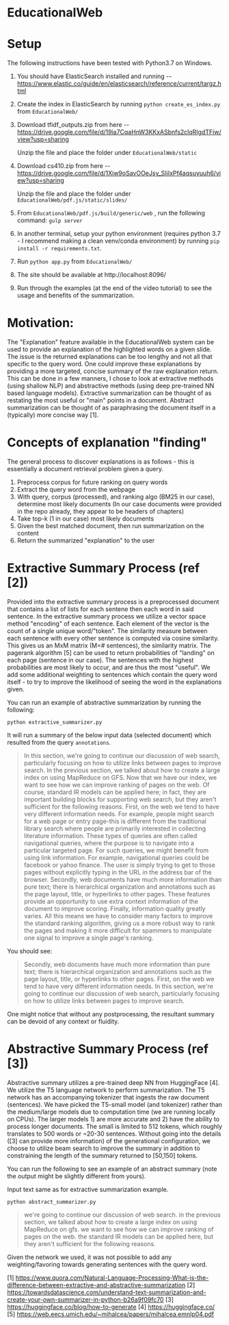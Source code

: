 
# EducationalWeb

# Setup

The following instructions have been tested with Python3.7 on Windows.

1. You should have ElasticSearch installed and running -- https://www.elastic.co/guide/en/elasticsearch/reference/current/targz.html

2. Create the index in ElasticSearch by running `python create_es_index.py` from `EducationalWeb/`

3. Download tfidf_outputs.zip from here -- https://drive.google.com/file/d/19ia7CqaHnW3KKxASbnfs2clqRIgdTFiw/view?usp=sharing
   
   Unzip the file and place the folder under `EducationalWeb/static`

4. Download cs410.zip from here -- https://drive.google.com/file/d/1Xiw9oSavOOeJsy_SIiIxPf4aqsuyuuh6/view?usp=sharing
   
   Unzip the file and place the folder under `EducationalWeb/pdf.js/static/slides/`
   
5. From `EducationalWeb/pdf.js/build/generic/web` , run the following command: `gulp server`

6. In another terminal, setup your python environment (requires python 3.7 - I recommend making a clean venv/conda environment) by running `pip install -r requirements.txt`.

7. Run `python app.py` from `EducationalWeb/`

7. The site should be available at http://localhost:8096/

8. Run through the examples (at the end of the video tutorial) to see the usage and benefits of the summarization.


# Motivation:

The "Explanation" feature available in the EducationalWeb system can be used to provide an explanation of the highlighted words on a given slide. The issue is the returned explanations can be too lengthy and not all that specific to the query word. One could improve these explanations by providing a more targeted, concise summary of the raw explanation return. This can be done in a few manners, I chose to look at extractive methods (using shallow NLP) and abstractive methods (using deep pre-trained NN based language models). Extractive summarization can be thought of as restating the most useful or "main" points in a document. Abstract summarization can be thought of as paraphrasing the document itself in a (typically) more concise way [1].

# Concepts of explanation "finding"
The general process to discover explanations is as follows - this is essentially a document retrieval problem given a query.
1. Preprocess corpus for future ranking on query words
2. Extract the query word from the webpage
3. With query, corpus (processed), and ranking algo (BM25 in our case), determine most likely documents
(In our case documents were provided in the repo already, they appear to be headers of chapters)
4. Take top-k (1 in our case) most likely documents
5. Given the best matched document, then run summarization on the content
6. Return the summarized "explanation" to the user

# Extractive Summary Process (ref [2])
Provided into the extractive summary process is a preprocessed document that contains a list of lists for each sentene then each word in said sentence. In the extractive summary process we utilize a vector space method "encoding" of each sentence. Each element of the vector is the count of a single unique word/"token". The similarity measure between each sentence with every other sentence is computed via cosine similarity. This gives us an MxM matrix (M=# sentences), the similarity matrix. The pagerank algorithm [5] can be used to return probabilities of "landing" on each page (sentence in our case). The sentences with the highest probabilities are most likely to occur, and are thus the most "useful". We add some additional weighting to sentences which contain the query word itself - to try to improve the likelihood of seeing the word in the explanations given.


You can run an example of abstractive summarization by running the following:

`python extractive_summarizer.py`

It will run a summary of the below input data (selected document) which resulted from the query `annotations`.


> In this section, we're going to continue our discussion of web search, particularly focusing on how to utilize links between pages to improve search. In the previous section, we talked about how to create a large index on using MapReduce on GFS. Now that we have our index, we want to see how we can improve ranking of pages on the web. Of course, standard IR models can be applied here; in fact, they are important building blocks for supporting web search, but they aren't sufficient for the following reasons. First, on the web we tend to have very different information needs. For example, people might search for a web page or entry page-this is different from the traditional library search where people are primarily interested in collecting literature information. These types of queries are often called navigational queries, where the purpose is to navigate into a particular targeted page. For such queries, we might benefit from using link information. For example, navigational queries could be facebook or yahoo finance. The user is simply trying to get to those pages without explicitly typing in the URL in the address bar of the browser. Secondly, web documents have much more information than pure text; there is hierarchical organization and annotations such as the page layout, title, or hyperlinks to other pages. These features provide an opportunity to use extra context information of the document to improve scoring. Finally, information quality greatly varies. All this means we have to consider many factors to improve the standard ranking algorithm, giving us a more robust way to rank the pages and making it more difficult for spammers to manipulate one signal to improve a single page's ranking. 


You should see:

>Secondly, web documents have much more information than pure text; there is hierarchical organization and annotations such as the page layout, title, or hyperlinks to other pages. First, on the web we tend to have very different information needs. In this section, we're going to continue our discussion of web search, particularly focusing on how to utilize links between pages to improve search.

One might notice that without any postprocessing, the resultant summary can be devoid of any context or fluidity.


# Abstractive Summary Process (ref [3])
Abstractive summary utilizes a pre-trained deep NN from HuggingFace [4]. We utilize the T5 language network to perform summarization. The T5 network has an accompanying tokenizer that ingests the raw document (sentences). We have picked the T5-small model (and tokenizer) rather than the medium/large models due to computation time (we are running locally on CPUs). The larger models 1) are more accurate and 2) have the ability to process longer documents. The small is limited to 512 tokens, which roughly translates to 500 words or ~20-30 sentences. Without going into the details ([3] can provide more information) of the generational configuration, we choose to utilize beam search to improve the summary in addition to constraining the length of the summary returned to [50,150] tokens.

You can run the following to see an example of an abstract summary (note the output might be slightly different from yours).

Input text same as for extractive summarization example.

`python abstract_summarizer.py`



>we're going to continue our discussion of web search. in the previous section, we talked about how to create a large index on using MapReduce on gfs. we want to see how we can improve ranking of pages on the web. the standard
IR models can be applied here, but they aren't sufficient for the following reasons.

Given the network we used, it was not possible to add any weighting/favoring towards generating sentences with the query word.





[1] https://www.quora.com/Natural-Language-Processing-What-is-the-difference-between-extractive-and-abstractive-summarization
[2] https://towardsdatascience.com/understand-text-summarization-and-create-your-own-summarizer-in-python-b26a9f09fc70
[3] https://huggingface.co/blog/how-to-generate
[4] https://huggingface.co/
[5] https://web.eecs.umich.edu/~mihalcea/papers/mihalcea.emnlp04.pdf
